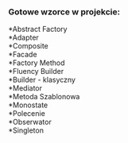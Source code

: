 ### Gotowe wzorce w projekcie:

*Abstract Factory</br>
*Adapter</br>
*Composite</br>
*Facade</br>
*Factory Method</br>
*Fluency Builder</br>
*Builder - klasyczny</br>
*Mediator</br>
*Metoda Szablonowa</br>
*Monostate</br>
*Polecenie</br>
*Obserwator</br>
*Singleton</br>

